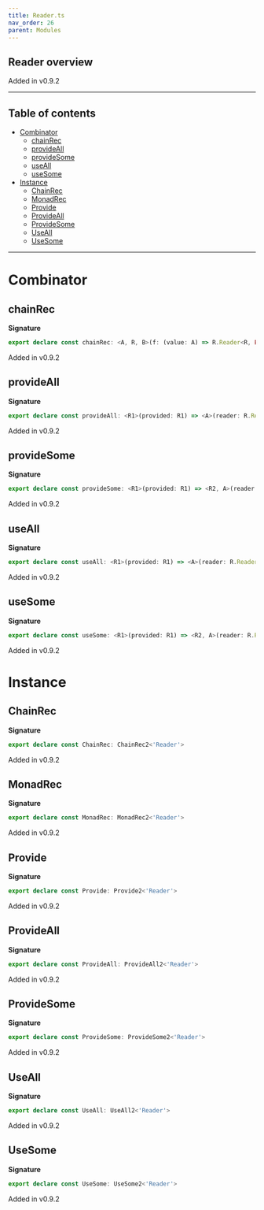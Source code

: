 ```yaml
---
title: Reader.ts
nav_order: 26
parent: Modules
---
```


## Reader overview

Added in v0.9.2

---

<h2 class="text-delta">Table of contents</h2>

- [Combinator](#combinator)
  - [chainRec](#chainrec)
  - [provideAll](#provideall)
  - [provideSome](#providesome)
  - [useAll](#useall)
  - [useSome](#usesome)
- [Instance](#instance)
  - [ChainRec](#chainrec)
  - [MonadRec](#monadrec)
  - [Provide](#provide)
  - [ProvideAll](#provideall)
  - [ProvideSome](#providesome)
  - [UseAll](#useall)
  - [UseSome](#usesome)

---

# Combinator

## chainRec

**Signature**

```ts
export declare const chainRec: <A, R, B>(f: (value: A) => R.Reader<R, E.Either<A, B>>) => (value: A) => R.Reader<R, B>
```

Added in v0.9.2

## provideAll

**Signature**

```ts
export declare const provideAll: <R1>(provided: R1) => <A>(reader: R.Reader<R1, A>) => R.Reader<unknown, A>
```

Added in v0.9.2

## provideSome

**Signature**

```ts
export declare const provideSome: <R1>(provided: R1) => <R2, A>(reader: R.Reader<R1 & R2, A>) => R.Reader<R2, A>
```

Added in v0.9.2

## useAll

**Signature**

```ts
export declare const useAll: <R1>(provided: R1) => <A>(reader: R.Reader<R1, A>) => R.Reader<unknown, A>
```

Added in v0.9.2

## useSome

**Signature**

```ts
export declare const useSome: <R1>(provided: R1) => <R2, A>(reader: R.Reader<R1 & R2, A>) => R.Reader<R2, A>
```

Added in v0.9.2

# Instance

## ChainRec

**Signature**

```ts
export declare const ChainRec: ChainRec2<'Reader'>
```

Added in v0.9.2

## MonadRec

**Signature**

```ts
export declare const MonadRec: MonadRec2<'Reader'>
```

Added in v0.9.2

## Provide

**Signature**

```ts
export declare const Provide: Provide2<'Reader'>
```

Added in v0.9.2

## ProvideAll

**Signature**

```ts
export declare const ProvideAll: ProvideAll2<'Reader'>
```

Added in v0.9.2

## ProvideSome

**Signature**

```ts
export declare const ProvideSome: ProvideSome2<'Reader'>
```

Added in v0.9.2

## UseAll

**Signature**

```ts
export declare const UseAll: UseAll2<'Reader'>
```

Added in v0.9.2

## UseSome

**Signature**

```ts
export declare const UseSome: UseSome2<'Reader'>
```

Added in v0.9.2
